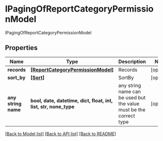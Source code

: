 # IPagingOfReportCategoryPermissionModel

IPagingOfReportCategoryPermissionModel

## Properties
Name | Type | Description | Notes
------------ | ------------- | ------------- | -------------
**records** | [**[ReportCategoryPermissionModel]**](ReportCategoryPermissionModel.md) | Records | [optional] 
**sort_by** | [**[Sort]**](Sort.md) | SortBy | [optional] 
**any string name** | **bool, date, datetime, dict, float, int, list, str, none_type** | any string name can be used but the value must be the correct type | [optional]

[[Back to Model list]](../README.md#documentation-for-models) [[Back to API list]](../README.md#documentation-for-api-endpoints) [[Back to README]](../README.md)


